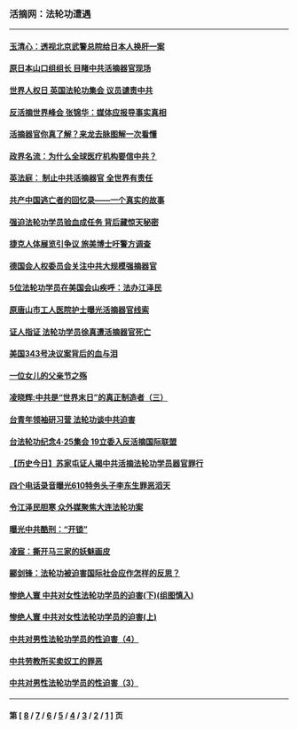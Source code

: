 ### 活摘网：法轮功遭遇
---
#### [玉清心：透视北京武警总院给日本人换肝一案](../../pages/nf5881/n13771978.md?05110430) 
#### [原日本山口组组长 目睹中共活摘器官现场](../../pages/nf5881/n13767360.md?05110430) 
#### [世界人权日 英国法轮功集会 议员谴责中共](../../pages/nf5881/n13431763.md?05110430) 
#### [反活摘世界峰会 张锦华：媒体应报导事实真相](../../pages/nf5881/n13278502.md?05110430) 
#### [活摘器官你真了解？来龙去脉图解一次看懂](../../pages/nf5881/n13013820.md?05110430) 
#### [政界名流：为什么全球医疗机构要信中共？](../../pages/nf5881/n11945479.md?05110430) 
#### [英法庭： 制止中共活摘器官 全世界有责任](../../pages/nf5881/n11330691.md?05110430) 
#### [共产中国逃亡者的回忆录——一个真实的故事](../../pages/nf5881/n10918649.md?05110430) 
#### [强迫法轮功学员验血成任务 背后藏惊天秘密](../../pages/nf5881/n4252384.md?05110430) 
#### [捷克人体展览引争议 旅美博士吁警方调查](../../pages/nf5881/n9429187.md?05110430) 
#### [德国会人权委员会关注中共大规模强摘器官](../../pages/nf5881/n8418950.md?05110430) 
#### [5位法轮功学员在美国会山疾呼：法办江泽民](../../pages/nf5881/n8101519.md?05110430) 
#### [原唐山市工人医院护士曝光活摘器官线索](../../pages/nf5881/n8076384.md?05110430) 
#### [证人指证 法轮功学员徐真遭活摘器官死亡](../../pages/nf5881/n8042467.md?05110430) 
#### [美国343号决议案背后的血与泪](../../pages/nf5881/n8020684.md?05110430) 
#### [一位女儿的父亲节之殇](../../pages/nf5881/n8014122.md?05110430) 
#### [凌晓辉:中共是“世界末日”的真正制造者（三）](../../pages/nf5881/n4210333.md?05110430) 
#### [台青年领袖研习营 法轮功谈中共迫害](../../pages/nf5881/n4141857.md?05110430) 
#### [台法轮功纪念4‧25集会 19立委入反活摘国际联盟](../../pages/nf5881/n4141821.md?05110430) 
#### [【历史今日】苏家屯证人揭中共活摘法轮功学员器官罪行](../../pages/nf5881/n4135912.md?05110430) 
#### [四个电话录音曝光610特务头子李东生罪恶滔天](../../pages/nf5881/n4040060.md?05110430) 
#### [令江泽民胆寒 众外媒聚焦大连法轮功案](../../pages/nf5881/n3932671.md?05110430) 
#### [曝光中共酷刑：“开锁”](../../pages/nf5881/n3889373.md?05110430) 
#### [凌宸：撕开马三家的妖魅画皮](../../pages/nf5881/n3849369.md?05110430) 
#### [郦剑锋：法轮功被迫害国际社会应作怎样的反思？](../../pages/nf5881/n3824560.md?05110430) 
#### [惨绝人寰 中共对女性法轮功学员的迫害(下)(组图慎入)](../../pages/nf5881/n3816285.md?05110430) 
#### [惨绝人寰 中共对女性法轮功学员的迫害(上)](../../pages/nf5881/n3815374.md?05110430) 
#### [中共对男性法轮功学员的性迫害（4）](../../pages/nf5881/n3769144.md?05110430) 
#### [中共劳教所买卖奴工的罪恶](../../pages/nf5881/n3769378.md?05110430) 
#### [中共对男性法轮功学员的性迫害（3）](../../pages/nf5881/n3768231.md?05110430) 

---
#### 第 [ [8](./8.md?05110430) / [7](./7.md?05110430) / [6](./6.md?05110430) / [5](./5.md?05110430) / [4](./4.md?05110430) / [3](./3.md?05110430) / [2](./2.md?05110430) / [1](./1.md?05110430) ] 页
